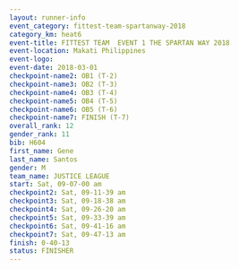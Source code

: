 ```yaml
---
layout: runner-info 
event_category: fittest-team-spartanway-2018 
category_km: heat6 
event-title: FITTEST TEAM  EVENT 1 THE SPARTAN WAY 2018 
event-location: Makati Philippines 
event-logo: 
event-date: 2018-03-01 
checkpoint-name2: OB1 (T-2) 
checkpoint-name3: OB2 (T-3) 
checkpoint-name4: OB3 (T-4) 
checkpoint-name5: OB4 (T-5) 
checkpoint-name6: OB5 (T-6) 
checkpoint-name7: FINISH (T-7) 
overall_rank: 12
gender_rank: 11
bib: H604
first_name: Gene
last_name: Santos
gender: M
team_name: JUSTICE LEAGUE
start: Sat, 09-07-00 am
checkpoint2: Sat, 09-11-39 am
checkpoint3: Sat, 09-18-38 am
checkpoint4: Sat, 09-26-20 am
checkpoint5: Sat, 09-33-39 am
checkpoint6: Sat, 09-41-16 am
checkpoint7: Sat, 09-47-13 am
finish: 0-40-13
status: FINISHER
---
```

